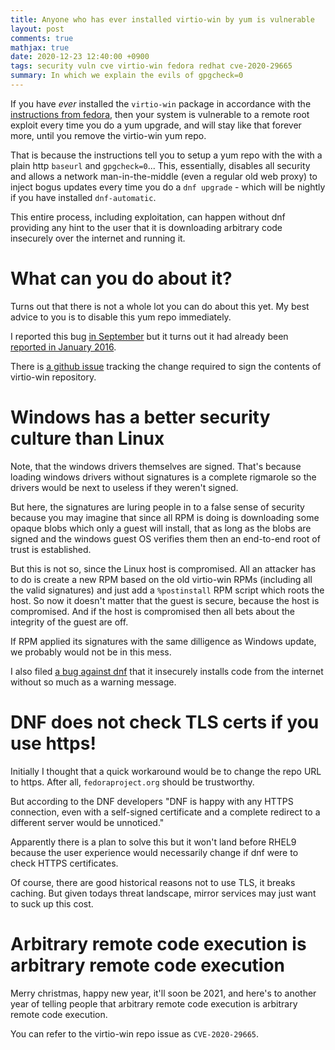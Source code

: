 ```yaml
---
title: Anyone who has ever installed virtio-win by yum is vulnerable
layout: post
comments: true
mathjax: true
date: 2020-12-23 12:40:00 +0900
tags: security vuln cve virtio-win fedora redhat cve-2020-29665
summary: In which we explain the evils of gpgcheck=0
---
```


If you have _ever_ installed the `virtio-win` package in accordance with the
[instructions from
fedora](https://docs.fedoraproject.org/en-US/quick-docs/creating-windows-virtual-machines-using-virtio-drivers/index.html),
then your system is vulnerable to a remote root exploit every time you do a yum
upgrade, and will stay like that forever more, until you remove the virtio-win
yum repo.

That is because the instructions tell you to setup a yum repo with the with a
plain http `baseurl` and `gpgcheck=0`... This, essentially, disables all
security and allows a network man-in-the-middle (even a regular old web proxy)
to inject bogus updates every time you do a `dnf upgrade` - which will be
nightly if you have installed `dnf-automatic`.

This entire process, including exploitation, can happen without dnf providing
any hint to the user that it is downloading arbitrary code insecurely over the
internet and running it.

# What can you do about it?
Turns out that there is not a whole lot you can do about this yet. My best
advice to you is to disable this yum repo immediately.

I reported this bug [in
September](https://bugzilla.redhat.com/show_bug.cgi?id=1878594) but it turns
out it had already been [reported in January
2016](https://bugzilla.redhat.com/show_bug.cgi?id=1353036). 

There is [a github
issue](https://github.com/virtio-win/virtio-win-pkg-scripts/issues/24) tracking
the change required to sign the contents of virtio-win repository.

# Windows has a better security culture than Linux
Note, that the windows drivers themselves are signed. That's because loading
windows drivers without signatures is a complete rigmarole so the drivers would
be next to useless if they weren't signed.

But here, the signatures are luring people in to a false sense of security
because you may imagine that since all RPM is doing is downloading some opaque
blobs which only a guest will install, that as long as the blobs are signed and
the windows guest OS verifies them then an end-to-end root of trust is
established.

But this is not so, since the Linux host is compromised. All an attacker has to
do is create a new RPM based on the old virtio-win RPMs (including all the
valid signatures) and just add a `%postinstall` RPM script which roots the
host. So now it doesn't matter that the guest is secure, because the host is
compromised. And if the host is compromised then all bets about the integrity
of the guest are off.

If RPM applied its signatures with the same dilligence as Windows update, we
probably would not be in this mess.

I also filed [a bug against
dnf](https://bugzilla.redhat.com/show_bug.cgi?id=1878595) that it insecurely
installs code from the internet without so much as a warning message.

# DNF does not check TLS certs if you use https!
Initially I thought that a quick workaround would be to change the repo URL to
https. After all, `fedoraproject.org` should be trustworthy.

But according to the DNF developers "DNF is happy with any HTTPS connection,
even with a self-signed certificate and a complete redirect to a different
server would be unnoticed."

Apparently there is a plan to solve this but it won't land before RHEL9 because
the user experience would necessarily change if dnf were to check HTTPS
certificates.

Of course, there are good historical reasons not to use TLS, it breaks
caching. But given todays threat landscape, mirror services may just want to
suck up this cost.

# Arbitrary remote code execution is arbitrary remote code execution
Merry christmas, happy new year, it'll soon be 2021, and here's to another year
of telling people that arbitrary remote code execution is arbitrary remote code
execution.

You can refer to the virtio-win repo issue as `CVE-2020-29665`.
